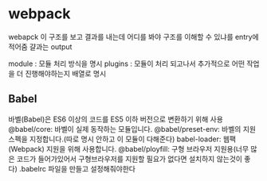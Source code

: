 # webpack

webapck 이 구조를 보고 결과를 내는데 어디를 봐야 구조를 이해할 수 있냐를 entry에 적어줌
걀과는 output

module : 모듈 처리 방식을 명시
plugins : 모듈이 처리 되고나서 추가적으로 어떤 작업을 더 진행해야하는지 배열로 명시

## Babel

바벨(Babel)은 ES6 이상의 코드를 ES5 이하 버전으로 변환하기 위해 사용
@babel/core: 바벨이 실제 동작하는 모듈입니다.
@babel/preset-env: 바벨의 지원 스펙을 지정합니다.(따로 명시 안하고 이 모듈이 다해준다)
babel-loader: 웹팩(Webpack) 지원을 위해 사용합니다.
@babel/ployfill: 구형 브라우저 지원용(너무 많은 코드가 들어가있어서 구형브라우저를 지원할 필요가 없다면 설치하지 않는것이 좋다)
.babelrc 파일을 만들고 설정해줘야한다
